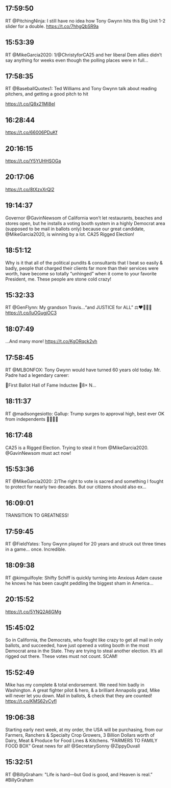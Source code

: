 ## 17:59:50
RT @PitchingNinja: I still have no idea how Tony Gwynn hits this Big Unit 1-2 slider for a double. https://t.co/7hhgQbSR9a
## 15:53:39
RT @MikeGarcia2020: 1/@ChristyforCA25 and her liberal Dem allies didn’t say anything for weeks even though the polling places were in full…
## 17:58:35
RT @BaseballQuotes1: Ted Williams and Tony Gwynn talk about reading pitchers, and getting a good pitch to hit

 https://t.co/Q8x21MI8eI
## 16:28:44
https://t.co/66006PDuKf
## 20:16:15
https://t.co/Y5YUHHSOGa
## 20:17:06
https://t.co/8tXzxXrQl2
## 19:14:37
Governor @GavinNewsom of California won’t let restaurants, beaches and stores open, but he installs a voting booth system in a highly Democrat area (supposed to be mail in ballots only) because our great candidate, @MikeGarcia2020, is winning by a lot. CA25  Rigged Election!
## 18:51:12
Why is it that all of the political pundits &amp; consultants that I beat so easily &amp; badly, people that charged their clients far more than their services were worth, have become so totally “unhinged” when it come to your favorite President, me. These people are stone cold crazy!
## 15:32:33
RT @GenFlynn: My grandson Travis...“and JUSTICE for ALL” ⚖️❤️🙏🇺🇸 https://t.co/IuOGugjOC3
## 18:07:49
...And many more! https://t.co/KgORqck2vh
## 17:58:45
RT @MLBONFOX: Tony Gwynn would have turned 60 years old today. Mr. Padre had a legendary career:

🔹First Ballot Hall of Fame Inductee
🔹8× N…
## 18:11:37
RT @madisongesiotto: Gallup: Trump surges to approval high, best ever OK from independents 👍🏽🇺🇸
## 16:17:48
CA25 is a Rigged Election. Trying to steal it from @MikeGarcia2020.  @GavinNewsom must act now!
## 15:53:36
RT @MikeGarcia2020: 2/The right to vote is sacred and something I fought to protect for nearly two decades. But our citizens should also ex…
## 16:09:01
TRANSITION TO GREATNESS!
## 17:59:45
RT @FieldYates: Tony Gwynn played for 20 years and struck out three times in a game... once. Incredible.
## 18:09:38
RT @kimguilfoyle: Shifty Schiff is quickly turning into Anxious Adam cause he knows he has been caught peddling the biggest sham in America…
## 20:15:52
https://t.co/5YNQ2A6GMg
## 15:45:02
So in California, the Democrats, who fought like crazy to get all mail in only ballots, and succeeded, have just opened a voting booth in the most Democrat area in the State. They are trying to steal another election. It’s all rigged out there. These votes must not count. SCAM!
## 15:52:49
Mike has my complete &amp; total endorsement. We need him badly in Washington. A great fighter pilot &amp; hero, &amp; a brilliant Annapolis grad, Mike will never let you down. Mail in ballots, &amp; check that they are counted! https://t.co/KMS62yCyfl
## 19:06:38
Starting early next week, at my order, the USA will be purchasing, from our Farmers, Ranchers &amp; Specialty Crop Growers, 3 Billion Dollars worth of Dairy, Meat &amp; Produce for Food Lines &amp; Kitchens. “FARMERS TO FAMILY FOOD BOX”  Great news for all!  @SecretarySonny @ZippyDuvall
## 15:32:51
RT @BillyGraham: "Life is hard—but God is good, and Heaven is real.” #BillyGraham
